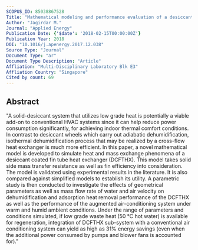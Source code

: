 ```yaml
---
SCOPUS_ID: 85038867528
Title: "Mathematical modeling and performance evaluation of a desiccant coated fin-tube heat exchanger"
Author: "Jagirdar M."
Journal: "Applied Energy"
Publication Date: {'$date': '2018-02-15T00:00:00Z'}
Publication Year: 2018
DOI: "10.1016/j.apenergy.2017.12.038"
Source Type: "Journal"
Document Type: "ar"
Document Type Description: "Article"
Affliation: "Multi-Disciplinary Laboratory Blk E3"
Affliation Country: "Singapore"
Cited by count: 69
---
```


## Abstract
"A solid-desiccant system that utilizes low grade heat is potentially a viable add-on to conventional HVAC systems since it can help reduce power consumption significantly, for achieving indoor thermal comfort conditions. In contrast to desiccant wheels which carry out adiabatic dehumidification, isothermal dehumidification process that may be realized by a cross-flow heat exchanger is much more efficient. In this paper, a novel mathematical model is developed to simulate heat and mass exchange phenomena of a desiccant coated fin tube heat exchanger (DCFTHX). This model takes solid side mass transfer resistance as well as fin efficiency into consideration. The model is validated using experimental results in the literature. It is also compared against simplified models to establish its utility. A parametric study is then conducted to investigate the effects of geometrical parameters as well as mass flow rate of water and air velocity on dehumidification and adsorption heat removal performance of the DCFTHX as well as the performance of the augmented air-conditioning system under warm and humid ambient conditions. Under the range of parameters and conditions simulated, if low grade waste heat (50 °C hot water) is available for regeneration, integration of DCFTHX sub-system with a conventional air conditioning system can yield as high as 31% energy savings (even when the additional power consumed by pumps and blower fans is accounted for)."
